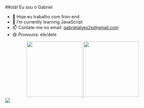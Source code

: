 ##olá! Eu sou o  Gabriel

- 🔭 Hoje eu trabalho com fron-end
- 🌱 I’m currently learning  JavaScript
- 📫 Contate-me no email: gabrielalves2p@gmail.com
- 😄 Pronouns: ele/dele

<div align = "center">
        <a href="https://github.com/canore000">
        <img height = "180em" src = "https://github-readme-stats.vercel.app/api?username=canore000&show_icons=true&theme=dracula&include_all_commits=true&count_private=true" />
        <img height = "180em" src = "https://github-readme-stats.vercel.app/api/top-langs/?username=canore000&layout=compact&langs_count=7&theme=dracula" />
      </div>

  
  <div>
        <a href="https://api.whatsapp.com/send?phone=5562983126539" target="_blank">  <img src="https://img.shields.io/badge/WhatsApp-25D366?style=for-the-badge&logo=whatsapp&logoColor=white"  ></a>
        <a href="https://www.linkedin.com/in/gabriel-augusto-alves-de-ara%C3%BAjo-756765189/" target="_blank"><img src="https://img.shields.io/badge/LinkedIn-0077B5?style=for-the-badge&logo=linkedin&logoColor=white" alt=""></a>
        <a href="mailto:gabrielalves6p@gmail.com" target="_blank"><img src="https://img.shields.io/badge/Gmail-D14836?style=for-the-badge&logo=gmail&logoColor=white" alt=""></a>
        <a href="https://www.instagram.com/gabrielalves_16/" target="-blank"><img src="https://img.shields.io/badge/Instagram-E4405F?style=for-the-badge&logo=instagram&logoColor=white" alt=""></a>
      </div>
